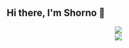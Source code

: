 ## Hi there, I'm Shorno 👋

<div align="center">
  <img src="https://github-readme-stats.vercel.app/api/top-langs/?username=shorno&layout=compact" />
  <br>
  <img src="https://github-readme-stats.vercel.app/api/wakatime?username=MrShorno&layout=compact" />
</div>
